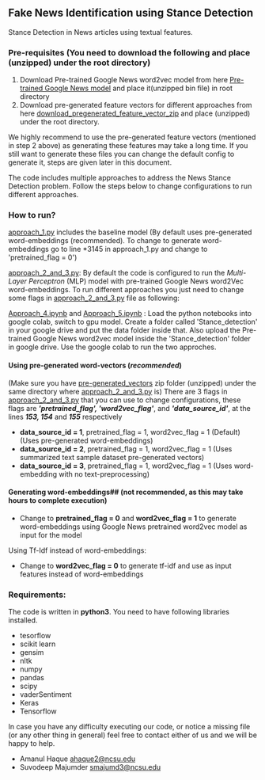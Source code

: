 ## Fake News Identification using Stance Detection
Stance Detection in News articles using textual features.

### Pre-requisites **(You need to download the following and place (unzipped) under the root directory)**

1. Download Pre-trained Google News word2vec model from here [Pre-trained Google News model](https://drive.google.com/file/d/0B7XkCwpI5KDYNlNUTTlSS21pQmM/edit?usp=sharing) and place it(unzipped bin file) in root directory
2. Download pre-generated feature vectors for different approaches from here [download_pregenerated_feature_vector_zip](https://drive.google.com/file/d/1nkfF5YYVV7EkxeufnaVg4qX-O91Dx_pW/view?usp=sharing) and place (unzipped) under the root directory.

We highly recommend to use the pre-generated feature vectors (mentioned in step 2 above) as generating these features may take a long time. If you still want to generate these files you can change the default config to generate it, steps are given later in this document.

The code includes multiple approaches to address the News Stance Detection problem. Follow the steps below to change configurations to run different approaches.

### How to run?

[approach_1.py](approach_1.py) includes the baseline model (By default uses pre-generated word-embeddings (recommended). To change to generate word-embeddings go to line *3145 in approach_1.py and change to 'pretrained_flag = 0')

[approach_2_and_3.py](approach_2_and_3.py): By default the code is configured to run the *Multi-Layer Perceptron* (MLP) model with pre-trained Google News word2Vec word-embeddings. To run different approaches you just need to change some flags in [approach_2_and_3.py](approach_2_and_3.py) file as following:

[Approach_4.ipynb](Approach_4.ipynb) and [Approach_5.ipynb](Approach_5.ipynb) : Load the python notebooks into google colab, switch to gpu model. Create a folder called 'Stance_detection' in your google drive and put the data folder inside that. Also upload the Pre-trained Google News word2vec model inside the 'Stance_detection' folder in google drive. Use the google colab to run the two approches.

#### Using pre-generated word-vectors (*recommended*) 
(Make sure you have [pre-generated_vectors](https://drive.google.com/file/d/1nkfF5YYVV7EkxeufnaVg4qX-O91Dx_pW/view?usp=sharing) zip folder (unzipped) under the same directory where [approach_2_and_3.py](approach_2_and_3.py) is)
There are 3 flags in [approach_2_and_3.py](approach_2_and_3.py) that you can use to change configurations, these flags are ***'pretrained_flag', 'word2vec_flag'***, and ***'data_source_id'***, at the lines ***153, 154*** and ***155*** respectively

- **data_source_id = 1**, pretrained_flag = 1, word2vec_flag = 1	(Default) (Uses pre-generated word-embeddings)
- **data_source_id = 2**, pretrained_flag = 1, word2vec_flag = 1	(Uses summarized text sample dataset pre-generated vectors)
- **data_source_id = 3**, pretrained_flag = 1, word2vec_flag = 1	(Uses word-embedding with no text-preprocessing)


#### Generating word-embeddings## (not recommended, as this may take hours to complete execution)

- Change to **pretrained_flag = 0** and **word2vec_flag = 1** to generate word-embeddings using Google News pretrained word2vec model as input for the model

Using Tf-Idf instead of word-embeddings:

- Change to **word2vec_flag = 0** to generate tf-idf and use as input features instead of word-embeddings
	


### Requirements:

The code is written in **python3**.
You need to have following libraries installed.

- tesorflow
- scikit learn
- gensim
- nltk
- numpy
- pandas
- scipy
- vaderSentiment
- Keras
- Tensorflow

In case you have any difficulty executing our code, or notice a missing file (or any other thing in general) feel free to contact either of us and we will be happy to help.
- Amanul Haque [ahaque2@ncsu.edu](ahaque2@ncsu.edu)
- Suvodeep Majumder [smajumd3@ncsu.edu](smajumd3@ncsu.edu)
